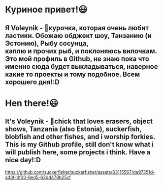 # Куриное привет!😃 <br>
## Я Voleynik - 🐔курочка, которая очень любит ластики. Обожаю обджект шоу, Танзанию (и Эстонию), Рыбу сосунца,<br> каплю и прочих рыб, и **поклоняюсь вилочкам**. Это мой профиль в Github, не знаю пока что именно сюда будет выкладываться, наверное какие то проекты и тому подобное. Всем хорошего дня!:D <br>
# Hen there!😃 <br>
## It's Voleynik - 🐔chick that loves erasers, object shows, Tanzania (also Estonia), suckerfish, blobfish and other fishes, and i **worship forkies**. This is my Github profile, still don't know what i will publish here, some projects i think. Have a nice day!:D
https://github.com/suckerfisher/suckerfisher/assets/63115567/de97351d-ad3f-4f30-8ed5-63dd479b25cf
